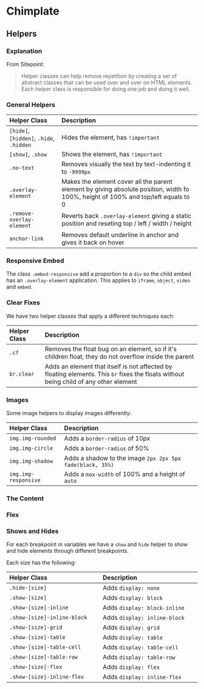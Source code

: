 <style>
	table {

		width: 100% !important;
		display: table !important;
	}
</style>

# Chimplate

## Helpers

### Explanation

From Sitepoint:

> Helper classes can help remove repetition by creating a set of abstract classes that can be used over and over on HTML elements. Each helper class is responsible for doing one job and doing it well.


### General Helpers

| Helper Class                             | Description                                                                                                                        |
|:-----------------------------------------|:-----------------------------------------------------------------------------------------------------------------------------------|
| `[hide]`, `[hidden]`, `.hide`, `.hidden` | Hides the element, has `!important`                                                                                                |
| `[show]`, `.show`                        | Shows the element, has `!important`                                                                                                |
| `.no-text`                               | Removes visually the text by text-indenting it to `-9999px`                                                                        |
| `.overlay-element`                       | Makes the element cover all the parent element by giving absolute position, width fo 100%, height of 100% and top/left equals to 0 |
| `.remove-overlay-element`                | Reverts back `.overlay-element` giving a static position and reseting top / left / width / height                                  |
| `anchor-link`                            | Removes default underline in anchor and gives it back on hover                                                                     |


### Responsive Embed

The class `.embed-responsive` add a proportion to a `div` so the child embed has an `.overlay-element` application. This applies to `iframe`, `object`, `video` and `embed`.

### Clear Fixes

We have two helper classes that apply a different techniques each:

| Helper Class | Description                                                                                                                           |
|:-------------|:--------------------------------------------------------------------------------------------------------------------------------------|
| `.cf`        | Removes the float bug on an element, so if it's children float, they do not overflow inside the parent                                |
| `br.clear`   | Adds an element that itself is not affected by floating elements. This `br` fixes the floats without being child of any other element |

### Images

Some image helpers to display images differently:

| Helper Class         | Description                                               |
|:---------------------|:----------------------------------------------------------|
| `img.img-rounded`    | Adds a `border-radius` of 10px                            |
| `img.img-circle`     | Adds a `border-radius` of 50%                             |
| `img.img-shadow`     | Adds a shadow to the image `2px 2px 5px fade(black, 35%)` |
| `img.img-responsive` | Adds a `max-width` of 100% and a height of `auto`         |

### The Content

### Flex

### Shows and Hides

For each breakpoint in variables we have a `show` and `hide` helper to show and hide elements through different breakpoints.

Each size has the following:

| Helper Class                | Description                  |
|:----------------------------|:-----------------------------|
| `.hide-[size]`              | Adds `display: none`         |
| `.show-[size]`              | Adds `display: block`        |
| `.show-[size]-inline`       | Adds `display: block-inline` |
| `.show-[size]-inline-block` | Adds `display: inline-block` |
| `.show-[size]-grid`         | Adds `display: grid`         |
| `.show-[size]-table`        | Adds `display: table`        |
| `.show-[size]-table-cell`   | Adds `display: table-cell`   |
| `.show-[size]-table-row`    | Adds `display: table-row`    |
| `.show-[size]-flex`         | Adds `display: flex`         |
| `.show-[size]-inline-flex`  | Adds `display: inline-flex`  |